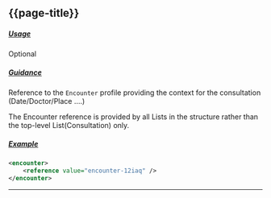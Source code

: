## {{page-title}}

<h5><ins>Usage</ins></h5>

<span class="mro-circle optional" title="Optional"></span> Optional

<h5><ins>Guidance</ins></h5>

Reference to the `Encounter` profile providing the context for the consultation (Date/Doctor/Place ….)

The Encounter reference is provided by all Lists in the structure rather than the top-level List(Consultation) only.

<h5><ins>Example</ins></h5>

```xml
<encounter>
    <reference value="encounter-12iaq" />
</encounter>
```

---